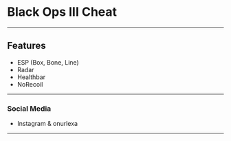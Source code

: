 # Black Ops III Cheat

-------------------------------------------------------------------------------------------------------------------------------------------------------------------------

## Features

- ESP (Box, Bone, Line)
- Radar
- Healthbar
- NoRecoil

-------------------------------------------------------------------------------------------------------------------------------------------------------------------------

### Social Media

- Instagram & onurlexa

-------------------------------------------------------------------------------------------------------------------------------------------------------------------------
